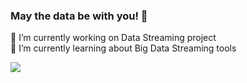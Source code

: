 ### May the data be with you! 👋

 🔭 I’m currently working on Data Streaming project   
 🌱 I’m currently learning about Big Data Streaming tools






 ![](https://komarev.com/ghpvc/?username=chayansraj&color=green)

<!--
**chayansraj/chayansraj** is a ✨ _special_ ✨ repository because its `README.md` (this file) appears on your GitHub profile.

Here are some ideas to get you started:


- 👯 I’m looking to collaborate on ...
- 🤔 I’m looking for help with ...
- 💬 Ask me about ...
- 📫 How to reach me: ...
- 😄 Pronouns: ...
- ⚡ Fun fact: ...
-->
